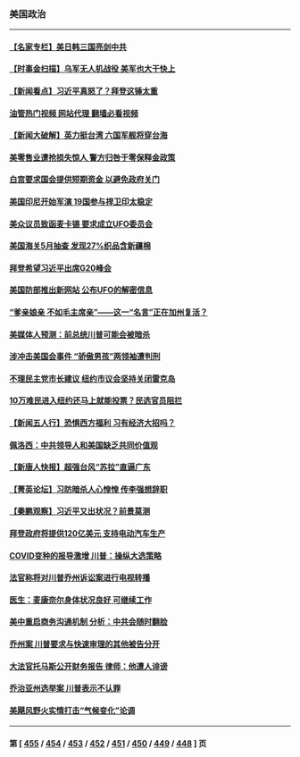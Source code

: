 ### 美国政治
---
#### [【名家专栏】美日韩三国亮剑中共](../../pages/ncid1078159/n14065312.md?09020445) 
#### [【时事金扫描】乌军无人机战役 美军也大干快上](../../pages/ncid1078159/n14065437.md?09020445) 
#### [【新闻看点】习近平真怒了？拜登这锤太重](../../pages/ncid1078159/n14065489.md?09020445) 
#### [油管热门视频 网站代理 翻墙必看视频](http://138.2.39.72:81/youtube.html?epic-marker?09020445)
#### [【新闻大破解】英力挺台湾 六国军舰将穿台海](../../pages/ncid1078159/n14065492.md?09020445) 
#### [美零售业遭抢损失惊人 警方归咎于零保释金政策](../../pages/ncid1078159/n14065469.md?09020445) 
#### [白宫要求国会提供短期资金 以避免政府关门](../../pages/ncid1078159/n14065420.md?09020445) 
#### [美国印尼开始军演 19国参与捍卫印太稳定](../../pages/ncid1078159/n14065419.md?09020445) 
#### [美众议员致函麦卡锡 要求成立UFO委员会](../../pages/ncid1078159/n14065407.md?09020445) 
#### [美国海关5月抽查 发现27%织品含新疆棉](../../pages/ncid1078159/n14065431.md?09020445) 
#### [拜登希望习近平出席G20峰会](../../pages/ncid1078159/n14065260.md?09020445) 
#### [美国防部推出新网站 公布UFO的解密信息](../../pages/ncid1078159/n14065220.md?09020445) 
#### [“爹亲娘亲 不如毛主席亲”——这一“名言”正在加州复活？](../../pages/ncid1078159/n14065142.md?09020445) 
#### [美媒体人预测：前总统川普可能会被暗杀](../../pages/ncid1078159/n14065124.md?09020445) 
#### [涉冲击美国会事件 “骄傲男孩”两领袖遭判刑](../../pages/ncid1078159/n14065053.md?09020445) 
#### [不理民主党市长建议 纽约市议会坚持关闭雷克岛](../../pages/ncid1078159/n14065058.md?09020445) 
#### [10万难民进入纽约还马上就能投票？民选官员阻拦](../../pages/ncid1078159/n14065062.md?09020445) 
#### [【新闻五人行】恐惧西方福利 习有经济大招吗？](../../pages/ncid1078159/n14064930.md?09020445) 
#### [佩洛西：中共领导人和美国缺乏共同价值观](../../pages/ncid1078159/n14064975.md?09020445) 
#### [【新唐人快报】超强台风“苏拉”直逼广东](../../pages/ncid1078159/n14064927.md?09020445) 
#### [【菁英论坛】习防暗杀人心惶惶 传李强想辞职](../../pages/ncid1078159/n14064875.md?09020445) 
#### [【秦鹏观察】习近平又出状况？前景莫测](../../pages/ncid1078159/n14064925.md?09020445) 
#### [拜登政府将提供120亿美元 支持电动汽车生产](../../pages/ncid1078159/n14064898.md?09020445) 
#### [COVID变种的报导激增 川普：操纵大选策略](../../pages/ncid1078159/n14064834.md?09020445) 
#### [法官称将对川普乔州诉讼案进行电视转播](../../pages/ncid1078159/n14064877.md?09020445) 
#### [医生：麦康奈尔身体状况良好 可继续工作](../../pages/ncid1078159/n14064908.md?09020445) 
#### [美中重启商务沟通机制 分析：中共会随时翻脸](../../pages/ncid1078159/n14064579.md?09020445) 
#### [乔州案 川普要求与快速审理的其他被告分开](../../pages/ncid1078159/n14064858.md?09020445) 
#### [大法官托马斯公开财务报告 律师：他遭人诽谤](../../pages/ncid1078159/n14064819.md?09020445) 
#### [乔治亚州选举案 川普表示不认罪](../../pages/ncid1078159/n14064821.md?09020445) 
#### [美飓风野火实情打击“气候变化”论调](../../pages/ncid1078159/n14064827.md?09020445) 

---
#### 第 [ [455](./455.md?09020445) / [454](./454.md?09020445) / [453](./453.md?09020445) / [452](./452.md?09020445) / [451](./451.md?09020445) / [450](./450.md?09020445) / [449](./449.md?09020445) / [448](./448.md?09020445) ] 页
